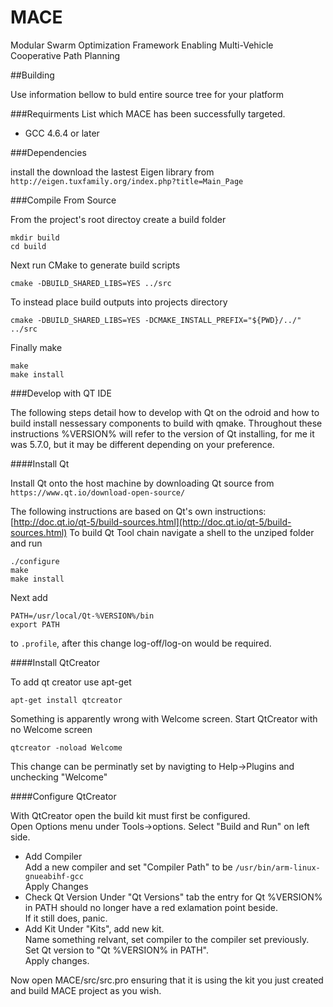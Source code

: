 # MACE
Modular Swarm Optimization Framework Enabling Multi-Vehicle Cooperative Path Planning

##Building

Use information bellow to buld entire source tree for your platform

###Requirments
List which MACE has been successfully targeted.
* GCC 4.6.4 or later

###Dependencies

install the download the lastest Eigen library from  
`http://eigen.tuxfamily.org/index.php?title=Main_Page`

###Compile From Source

From the project's root directoy create a build folder
```
mkdir build
cd build
``` 

Next run CMake to generate build scripts
```
cmake -DBUILD_SHARED_LIBS=YES ../src
```
To instead place build outputs into projects directory
```
cmake -DBUILD_SHARED_LIBS=YES -DCMAKE_INSTALL_PREFIX="${PWD}/../" ../src
```

Finally make
```
make
make install
```

###Develop with QT IDE

The following steps detail how to develop with Qt on the odroid and how to build install nessessary components to build with qmake. Throughout these instructions %VERSION% will refer to the version of Qt installing, for me it was 5.7.0, but it may be different depending on your preference.

####Install Qt

Install Qt onto the host machine by downloading Qt source from  
`https://www.qt.io/download-open-source/`

The following instructions are based on Qt's own instructions: [http://doc.qt.io/qt-5/build-sources.html](http://doc.qt.io/qt-5/build-sources.html)
To build Qt Tool chain navigate a shell to the unziped folder and run
```
./configure
make
make install
```
Next add 
```
PATH=/usr/local/Qt-%VERSION%/bin
export PATH
```
to `.profile`, after this change log-off/log-on would be required.

####Install QtCreator

To add qt creator use apt-get
```
apt-get install qtcreator
```

Something is apparently wrong with Welcome screen. Start QtCreator with no Welcome screen
```
qtcreator -noload Welcome
```
This change can be perminatly set by navigting to Help->Plugins and unchecking "Welcome"

####Configure QtCreator

With QtCreator open the build kit must first be configured.  
Open Options menu under Tools->options. Select "Build and Run" on left side.

* Add Compiler  
Add a new compiler and set "Compiler Path" to be `/usr/bin/arm-linux-gnueabihf-gcc`  
Apply Changes
* Check Qt Version
Under "Qt Versions" tab the entry for Qt %VERSION% in PATH should no longer have a red exlamation point beside.  
If it still does, panic.
* Add Kit
Under "Kits", add new kit.  
Name something relvant, set compiler to the compiler set previously.  
Set Qt version to "Qt %VERSION% in PATH".  
Apply changes.

Now open MACE/src/src.pro ensuring that it is using the kit you just created and build MACE project as you wish.
